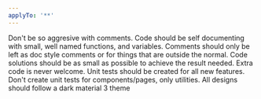 ```yaml
---
applyTo: '**'
---
```

Don't be so aggresive with comments. Code should be self documenting with small, well named functions, and variables. Comments should only be left as doc style comments or for things that are outside the normal.
Code solutions should be as small as possible to achieve the result needed. Extra code is never welcome.
Unit tests should be created for all new features. Don't create unit tests for components/pages, only utilities.
All designs should follow a dark material 3 theme